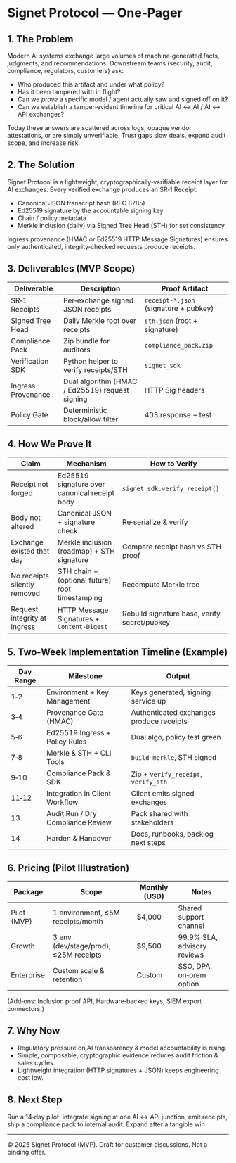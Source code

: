 # Signet Protocol — One‑Pager

## 1. The Problem
Modern AI systems exchange large volumes of machine‑generated facts, judgments, and recommendations. Downstream teams (security, audit, compliance, regulators, customers) ask:
- Who produced this artifact and under what policy?
- Has it been tampered with in flight?
- Can we *prove* a specific model / agent actually saw and signed off on it?
- Can we establish a tamper‑evident timeline for critical AI ↔ AI / AI ↔ API exchanges?

Today these answers are scattered across logs, opaque vendor attestations, or are simply unverifiable. Trust gaps slow deals, expand audit scope, and increase risk.

## 2. The Solution
Signet Protocol is a lightweight, cryptographically‑verifiable receipt layer for AI exchanges. Every verified exchange produces an SR‑1 Receipt:
- Canonical JSON transcript hash (RFC 8785)  
- Ed25519 signature by the accountable signing key  
- Chain / policy metadata  
- Merkle inclusion (daily) via Signed Tree Head (STH) for set consistency

Ingress provenance (HMAC or Ed25519 HTTP Message Signatures) ensures only authenticated, integrity‑checked requests produce receipts.

## 3. Deliverables (MVP Scope)
| Deliverable | Description | Proof Artifact |
|-------------|-------------|----------------|
| SR‑1 Receipts | Per‑exchange signed JSON receipts | `receipt-*.json` (signature + pubkey) |
| Signed Tree Head | Daily Merkle root over receipts | `sth.json` (root + signature) |
| Compliance Pack | Zip bundle for auditors | `compliance_pack.zip` |
| Verification SDK | Python helper to verify receipts/STH | `signet_sdk` |
| Ingress Provenance | Dual algorithm (HMAC / Ed25519) request signing | HTTP Sig headers |
| Policy Gate | Deterministic block/allow filter | 403 response + test |

## 4. How We Prove It
| Claim | Mechanism | How to Verify |
|-------|-----------|---------------|
| Receipt not forged | Ed25519 signature over canonical receipt body | `signet_sdk.verify_receipt()` |
| Body not altered | Canonical JSON + signature check | Re‑serialize & verify |
| Exchange existed that day | Merkle inclusion (roadmap) + STH signature | Compare receipt hash vs STH proof |
| No receipts silently removed | STH chain + (optional future) root timestamping | Recompute Merkle tree |
| Request integrity at ingress | HTTP Message Signatures + `Content-Digest` | Rebuild signature base, verify secret/pubkey |

## 5. Two‑Week Implementation Timeline (Example)
| Day Range | Milestone | Output |
|-----------|-----------|--------|
| 1‑2 | Environment + Key Management | Keys generated, signing service up |
| 3‑4 | Provenance Gate (HMAC) | Authenticated exchanges produce receipts |
| 5‑6 | Ed25519 Ingress + Policy Rules | Dual algo, policy test green |
| 7‑8 | Merkle & STH + CLI Tools | `build-merkle`, STH signed |
| 9‑10 | Compliance Pack & SDK | Zip + `verify_receipt`, `verify_sth` |
| 11‑12 | Integration in Client Workflow | Client emits signed exchanges |
| 13 | Audit Run / Dry Compliance Review | Pack shared with stakeholders |
| 14 | Harden & Handover | Docs, runbooks, backlog next steps |

## 6. Pricing (Pilot Illustration)
| Package | Scope | Monthly (USD) | Notes |
|---------|-------|--------------|-------|
| Pilot (MVP) | 1 environment, ≤5M receipts/month | $4,000 | Shared support channel |
| Growth | 3 env (dev/stage/prod), ≤25M receipts | $9,500 | 99.9% SLA, advisory reviews |
| Enterprise | Custom scale & retention | Custom | SSO, DPA, on‑prem option |

(Add‑ons: Inclusion proof API, Hardware‑backed keys, SIEM export connectors.)

## 7. Why Now
- Regulatory pressure on AI transparency & model accountability is rising.
- Simple, composable, cryptographic evidence reduces audit friction & sales cycles.
- Lightweight integration (HTTP signatures + JSON) keeps engineering cost low.

## 8. Next Step
Run a 14‑day pilot: integrate signing at one AI ↔ API junction, emit receipts, ship a compliance pack to internal audit. Expand after a tangible win.

---
© 2025 Signet Protocol (MVP). Draft for customer discussions. Not a binding offer.
